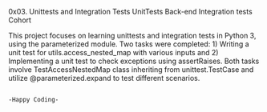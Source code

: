 0x03. Unittests and Integration Tests UnitTests Back-end Integration tests Cohort

This project focuses on learning unittests and integration tests in Python 3, using the parameterized module. Two tasks were completed: 1) Writing a unit test for utils.access_nested_map with various inputs and 2) Implementing a unit test to check exceptions using assertRaises. Both tasks involve TestAccessNestedMap class inheriting from unittest.TestCase and utilize @parameterized.expand to test different scenarios.

                                                                                    -Happy Coding-
